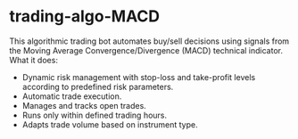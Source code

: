 # trading-algo-MACD
This algorithmic trading bot automates buy/sell decisions using signals from the Moving Average Convergence/Divergence (MACD) technical indicator. What it does:
- Dynamic risk management with stop-loss and take-profit levels according to predefined risk parameters.
- Automatic trade execution. 
- Manages and tracks open trades.
- Runs only within defined trading hours.
- Adapts trade volume based on instrument type. 
